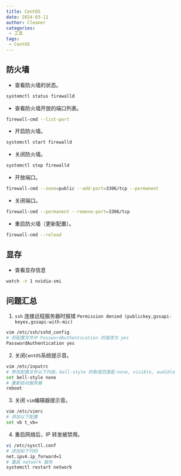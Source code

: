 ```yaml
---
title: CentOS
date: 2024-03-11
author: Cleaner
categories: 
 - 工具
tags: 
 - CentOS
---
```


## 防火墙

- 查看防火墙的状态。

```sh
systemctl status firewalld
```

- 查看防火墙开放的端口列表。

```sh
firewall-cmd --list-port
```

- 开启防火墙。

```sh
systemctl start firewalld
```

- 关闭防火墙。

```sh
systemctl stop firewalld
```

- 开放端口。

```sh
firewall-cmd --zone=public --add-port=3306/tcp --permanent
```

- 关闭端口。

```sh
firewall-cmd --permanent --remove-port=3306/tcp
```

- 重启防火墙（更新配置）。

```sh
firewall-cmd --reload
```

## 显存

* 查看显存信息

~~~sh
watch -n 1 nvidia-smi
~~~

## 问题汇总

1. `ssh` 连接远程服务器时报错 `Permission denied (publickey,gssapi-keyex,gssapi-with-mic)`

~~~sh
vim /etc/ssh/sshd_config
# 将配置文件中 PasswordAuthentication 的值改为 yes
PasswordAuthentication yes
~~~

2. 关闭`CentOS`系统提示音。

~~~sh
vim /etc/inputrc
# 修改配置文件以下内容。bell-style 的取值范围是:none, visible, audible
set bell-style none
# 重新启动服务器
reboot
~~~

3. 关闭 `vim`编辑器提示音。

~~~sh
vim /etc/vimrc
# 添加以下配置
set vb t_vb=
~~~

4. 重启网络后，IP 转发被禁用。

~~~sh
vi /etc/sysctl.conf
# 添加如下代码
net.ipv4.ip_forward=1
# 重启 network 服务
systemctl restart network
~~~

   